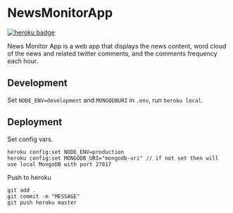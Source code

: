 # NewsMonitorApp

<a href="https://news-monitor-app.herokuapp.com" target="_blank"><img src="https://heroku-badge.herokuapp.com/?app=news-monitor-app" alt="heroku badge" /></a>

News Monitor App is a web app that displays the news content, word cloud of the news and related twitter comments, and the comments frequency each hour.

## Development

Set `NODE_ENV=development` and `MONGODBURI` in `.env`, run `heroku local`.

## Deployment

Set config vars.

```
heroku config:set NODE_ENV=production
heroku config:set MONGODB_URI="mongodb-uri" // if not set then will use local MongoDB with port 27017
```

Push to heroku

```
git add .
git commit -m "MESSAGE"
git push heroku master
```
